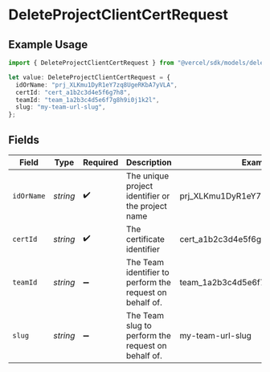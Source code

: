 # DeleteProjectClientCertRequest

## Example Usage

```typescript
import { DeleteProjectClientCertRequest } from "@vercel/sdk/models/deleteprojectclientcertop.js";

let value: DeleteProjectClientCertRequest = {
  idOrName: "prj_XLKmu1DyR1eY7zq8UgeRKbA7yVLA",
  certId: "cert_a1b2c3d4e5f6g7h8",
  teamId: "team_1a2b3c4d5e6f7g8h9i0j1k2l",
  slug: "my-team-url-slug",
};
```

## Fields

| Field                                                    | Type                                                     | Required                                                 | Description                                              | Example                                                  |
| -------------------------------------------------------- | -------------------------------------------------------- | -------------------------------------------------------- | -------------------------------------------------------- | -------------------------------------------------------- |
| `idOrName`                                               | *string*                                                 | :heavy_check_mark:                                       | The unique project identifier or the project name        | prj_XLKmu1DyR1eY7zq8UgeRKbA7yVLA                         |
| `certId`                                                 | *string*                                                 | :heavy_check_mark:                                       | The certificate identifier                               | cert_a1b2c3d4e5f6g7h8                                    |
| `teamId`                                                 | *string*                                                 | :heavy_minus_sign:                                       | The Team identifier to perform the request on behalf of. | team_1a2b3c4d5e6f7g8h9i0j1k2l                            |
| `slug`                                                   | *string*                                                 | :heavy_minus_sign:                                       | The Team slug to perform the request on behalf of.       | my-team-url-slug                                         |
